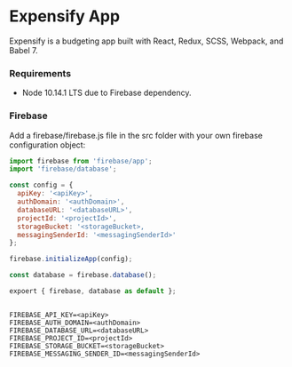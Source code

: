 # Expensify App

Expensify is a budgeting app built with React, Redux, SCSS, Webpack, and Babel 7.

### Requirements

- Node 10.14.1 LTS due to Firebase dependency.

### Firebase

Add a firebase/firebase.js file in the src folder with your own firebase configuration object:

```firebase.js
import firebase from 'firebase/app';
import 'firebase/database';

const config = {
  apiKey: '<apiKey>',
  authDomain: '<authDomain>',
  databaseURL: '<databaseURL>',
  projectId: '<projectId>',
  storageBucket: '<storageBucket>,
  messagingSenderId: '<messagingSenderId>'
};

firebase.initializeApp(config);

const database = firebase.database();

expoert { firebase, database as default };
```

``` .env.development / .env.test

FIREBASE_API_KEY=<apiKey>
FIREBASE_AUTH_DOMAIN=<authDomain>
FIREBASE_DATABASE_URL=<databaseURL>
FIREBASE_PROJECT_ID=<projectId>
FIREBASE_STORAGE_BUCKET=<storageBucket>
FIREBASE_MESSAGING_SENDER_ID=<messagingSenderId>

```